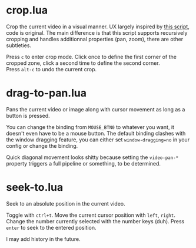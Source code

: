 # crop.lua

Crop the current video in a visual manner. UX largely inspired by [this script](https://github.com/aidanholm/mpv-easycrop), code is original. The main difference is that this script supports recursively cropping and handles additionnal properties (pan, zoom), there are other subtleties.

Press `c` to enter crop mode. Click once to define the first corner of the cropped zone, click a second time to define the second corner.  
Press `alt-c` to undo the current crop.

# drag-to-pan.lua

Pans the current video or image along with cursor movement as long as a button is pressed.

You can change the binding from `MOUSE_BTN0` to whatever you want, it doesn't even have to be a mouse button.
The default binding clashes with the window dragging feature, you can either set `window-dragging=no` in your config or change the binding.

Quick diagonal movement looks shitty because setting the `video-pan-*` property triggers a full pipeline or something, to be determined.

# seek-to.lua

Seek to an absolute position in the current video.

Toggle with `ctrl+t`. Move the current cursor position with `left`, `right`. Change the number currently selected with the number keys (duh). Press `enter` to seek to the entered position.

I may add history in the future.

